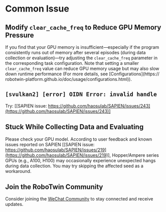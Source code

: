 # Common Issue

## Modify `clear_cache_freq` to Reduce GPU Memory Pressure

If you find that your GPU memory is insufficient—especially if the program consistently runs out of memory after several episodes (during data collection or evaluation)—try adjusting the `clear_cache_freq` parameter in the corresponding task configuration.
Note that setting a smaller `clear_cache_freq` value can reduce GPU memory usage but may also slow down runtime performance (For more details, see [Configurations](https://
robotwin-platform.github.io/doc/usage/configurations.html)).

## `[svulkan2] [error] OIDN Error: invalid handle`
Try: [[SAPIEN issue: https://github.com/haosulab/SAPIEN/issues/243](https://github.com/haosulab/SAPIEN/issues/243)]

## Stuck While Collecting Data and Evaluating
Please check your GPU model. According to user feedback and known issues reported on SAPIEN [[SAPIEN issue: https://github.com/haosulab/SAPIEN/issues/219](https://github.com/haosulab/SAPIEN/issues/219)], Hopper/Ampere series GPUs (e.g., A100, H100) may occasionally experience unexpected hangs during data collection. You may try skipping the affected seed as a workaround.

## Join the RoboTwin Community

Consider joining the [WeChat Community](https://robotwin-platform.github.io/doc/community/index.html) to stay connected and receive updates.

